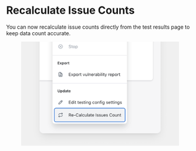 # Recalculate Issue Counts

You can now recalculate issue counts directly from the test results page to keep data count accurate.

<figure><img src="../../.gitbook/assets/image (7).png" alt=""><figcaption></figcaption></figure>
